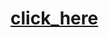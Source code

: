 <html>
<body>
<h1>
<a href=" https://shivamnerwal1998.github.io/javaScript_Notes/"> click_here </a>
</h1>
</body>
</html
